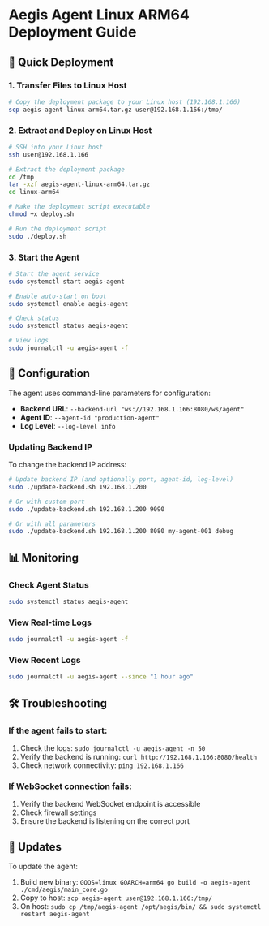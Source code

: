 # Aegis Agent Linux ARM64 Deployment Guide

## 🚀 Quick Deployment

### 1. Transfer Files to Linux Host
```bash
# Copy the deployment package to your Linux host (192.168.1.166)
scp aegis-agent-linux-arm64.tar.gz user@192.168.1.166:/tmp/
```

### 2. Extract and Deploy on Linux Host
```bash
# SSH into your Linux host
ssh user@192.168.1.166

# Extract the deployment package
cd /tmp
tar -xzf aegis-agent-linux-arm64.tar.gz
cd linux-arm64

# Make the deployment script executable
chmod +x deploy.sh

# Run the deployment script
sudo ./deploy.sh
```

### 3. Start the Agent
```bash
# Start the agent service
sudo systemctl start aegis-agent

# Enable auto-start on boot
sudo systemctl enable aegis-agent

# Check status
sudo systemctl status aegis-agent

# View logs
sudo journalctl -u aegis-agent -f
```

## 🔧 Configuration

The agent uses command-line parameters for configuration:
- **Backend URL**: `--backend-url "ws://192.168.1.166:8080/ws/agent"`
- **Agent ID**: `--agent-id "production-agent"`
- **Log Level**: `--log-level info`

### Updating Backend IP
To change the backend IP address:
```bash
# Update backend IP (and optionally port, agent-id, log-level)
sudo ./update-backend.sh 192.168.1.200

# Or with custom port
sudo ./update-backend.sh 192.168.1.200 9090

# Or with all parameters
sudo ./update-backend.sh 192.168.1.200 8080 my-agent-001 debug
```

## 📊 Monitoring

### Check Agent Status
```bash
sudo systemctl status aegis-agent
```

### View Real-time Logs
```bash
sudo journalctl -u aegis-agent -f
```

### View Recent Logs
```bash
sudo journalctl -u aegis-agent --since "1 hour ago"
```

## 🛠️ Troubleshooting

### If the agent fails to start:
1. Check the logs: `sudo journalctl -u aegis-agent -n 50`
2. Verify the backend is running: `curl http://192.168.1.166:8080/health`
3. Check network connectivity: `ping 192.168.1.166`

### If WebSocket connection fails:
1. Verify the backend WebSocket endpoint is accessible
2. Check firewall settings
3. Ensure the backend is listening on the correct port

## 🔄 Updates

To update the agent:
1. Build new binary: `GOOS=linux GOARCH=arm64 go build -o aegis-agent ./cmd/aegis/main_core.go`
2. Copy to host: `scp aegis-agent user@192.168.1.166:/tmp/`
3. On host: `sudo cp /tmp/aegis-agent /opt/aegis/bin/ && sudo systemctl restart aegis-agent`
